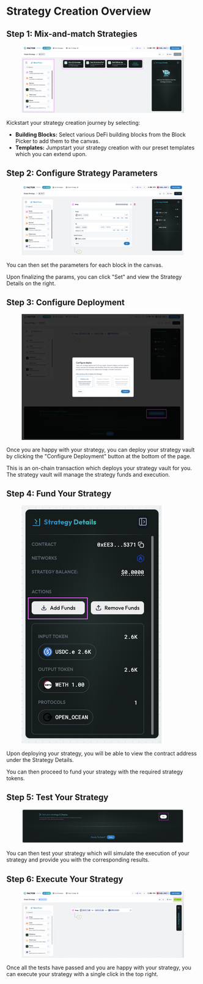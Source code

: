 # Strategy Creation Overview

## Step 1: Mix-and-match Strategies

<figure><img src="../../../.gitbook/assets/image (3) (1) (1) (1).png" alt=""><figcaption></figcaption></figure>

Kickstart your strategy creation journey by selecting:

* **Building Blocks:** Select various DeFi building blocks from the Block Picker to add them to the canvas.
* **Templates:** Jumpstart your strategy creation with our preset templates which you can extend upon.

## Step 2: Configure Strategy Parameters

<figure><img src="../../../.gitbook/assets/image (1) (1) (1) (1) (1) (1) (1).png" alt=""><figcaption></figcaption></figure>

You can then set the parameters for each block in the canvas.

Upon finalizing the params, you can click "Set" and view the Strategy Details on the right.

## Step 3: Configure Deployment

<figure><img src="../../../.gitbook/assets/image (2) (1) (1) (1) (1) (1).png" alt=""><figcaption></figcaption></figure>

Once you are happy with your strategy, you can deploy your strategy vault by clicking the "Configure Deployment" button at the bottom of the page.&#x20;

This is an on-chain transaction which deploys your strategy vault for you. The strategy vault will manage the strategy funds and execution.

## Step 4: Fund Your Strategy

<figure><img src="../../../.gitbook/assets/image (3) (1) (1) (1) (1).png" alt=""><figcaption></figcaption></figure>

Upon deploying your strategy, you will be able to view the contract address under the Strategy Details.

You can then proceed to fund your strategy with the required strategy tokens.

## Step 5: Test Your Strategy

<figure><img src="../../../.gitbook/assets/image (5) (1) (1) (1).png" alt=""><figcaption></figcaption></figure>

You can then test your strategy which will simulate the execution of your strategy and provide you with the corresponding results.

## Step 6: Execute Your Strategy

<figure><img src="../../../.gitbook/assets/image (7) (1) (1).png" alt=""><figcaption></figcaption></figure>

Once all the tests have passed and you are happy with your strategy, you can execute your strategy with a single click in the top right.
